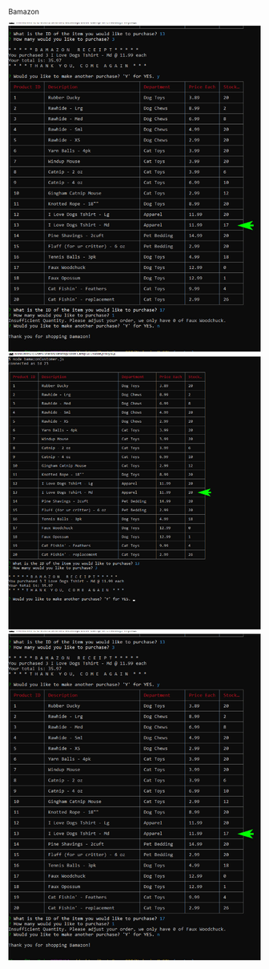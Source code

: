 Bamazon

![image](/assets/images/bamazonCustomer02.jpg)
![image](/assets/images/BamazonCustomer01.jpg)
![image](/assets/images/bamazonCustomer02.jpg)
